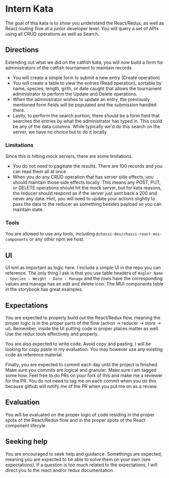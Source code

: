 # Intern Kata

The goal of this kata is to show you understand the React/Redux, as well as React routing flow at a junior developer level. You will query a set of APIs using all CRUD operations as well as Search.

## Directions

Extending out what we did on the catfish kata, you will now build a form for administrators of the catfish tournament to maintain records.

* You will create a simple form to submit a new entry (Create operation)
* You will create a table to view the entries (Read operation), sortable by name, species, length, girth, or date caught that allows the tournament administrator to perform the Update and Delete operations.
* When the administrator wishes to update an entry, the previously mentioned form fields will be populated and the submission handled there.
* Lastly, to perform the search portion, there should be a form field that searches the entries by what the administrator has typed in. This could be any of the data columns. While typically we'd do this search on the server, we have no choice but to do it locally.

### Limitations
Since this is hitting mock servers, there are some limitations.
* You do not need to paginate the results. There are 100 records and you can read them all at once
* When you do any CRUD operation that has server side effects, you should maintain those side effects locally. This means any POST, PUT, or DELETE operations should hit the mock server, but for kata reasons, the reducer should respond as if the server just sent back a 200 and never any data. Hint, you will need to update your actions slightly to pass the data to the reducer as something besides payload so you can maintain state.

### Tools
You are allowed to use any tools, including `@chassi-dev/chassi-react-mui-components` or any other npm we host.

## UI
UI isnt as important as logic here. I include a simple UI in the repo you can reference. The only thing I ask is that you use table headers of `Angler Name - Species - Weight - Date - Manage` and the rows have the corresponding values and manage has an edit and delete icon. The MUI components table in the storybook has great examples.

## Expectations
You are expected to properly build out the React/Redux flow, meaning the proper logic is in the proper parts of the flow (action -> reducer -> store -> ui). Remember, inside the UI putting code in proper places matter as well. Use the redux tools effectively and properly.

You are also expected to write code. Avoid copy and pasting. I will be looking for copy paste in my evaluation. You may however use any existing code as reference material.

Finally, you are expected to commit each day until the project is finished. Make sure you commits are logical and granular. Make sure I am tagged some how. Feel free to do PRs on your fork of this and make me a reviewer for the PR. You do not need to tag me on each commit when you do this because github will notify me of the PR when you put me on as a review.

## Evaluation
You will be evaluated on the proper logic of code residing in the proper spots of the React/Redux flow and in the proper spots of the React component lifecyle.

## Seeking help
You are encouraged to seek help and guidance. Somethings are expected, meaning you are expected to be able to solve them on your own (see expectations). If a question is too much related to the expectations, I will direct you to the react and/or redux documentation.
